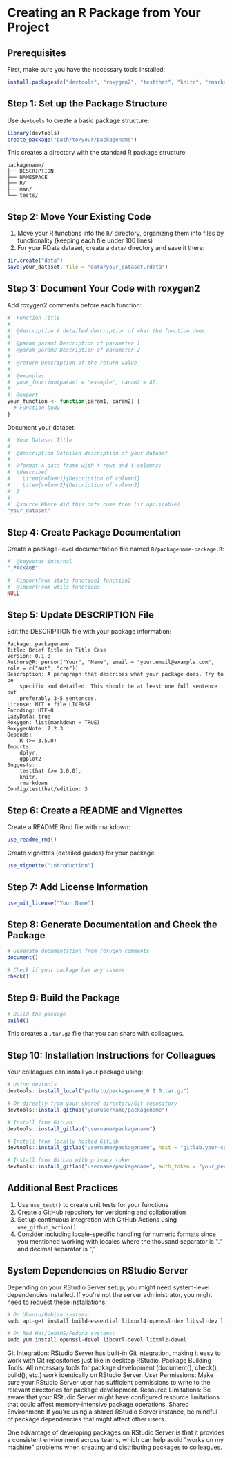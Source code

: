 
# Creating an R Package from Your Project

## Prerequisites

First, make sure you have the necessary tools installed:

```r
install.packages(c("devtools", "roxygen2", "testthat", "knitr", "rmarkdown"))
```

## Step 1: Set up the Package Structure

Use `devtools` to create a basic package structure:

```r
library(devtools)
create_package("path/to/your/packagename")
```

This creates a directory with the standard R package structure:

```
packagename/
├── DESCRIPTION
├── NAMESPACE
├── R/
├── man/
└── tests/
```

## Step 2: Move Your Existing Code

1. Move your R functions into the `R/` directory, organizing them into files by functionality (keeping each file under 100 lines)
2. For your RData dataset, create a `data/` directory and save it there:

```r
dir.create("data")
save(your_dataset, file = "data/your_dataset.rdata")
```

## Step 3: Document Your Code with roxygen2

Add roxygen2 comments before each function:

```r
#' Function Title
#' 
#' @description A detailed description of what the function does.
#' 
#' @param param1 Description of parameter 1
#' @param param2 Description of parameter 2
#' 
#' @return Description of the return value
#' 
#' @examples
#' your_function(param1 = "example", param2 = 42)
#' 
#' @export
your_function <- function(param1, param2) {
  # Function body
}
```

Document your dataset:

```r
#' Your Dataset Title
#'
#' @description Detailed description of your dataset
#'
#' @format A data frame with X rows and Y columns:
#' \describe{
#'   \item{column1}{Description of column1}
#'   \item{column2}{Description of column2}
#' }
#'
#' @source Where did this data come from (if applicable)
"your_dataset"
```

## Step 4: Create Package Documentation

Create a package-level documentation file named `R/packagename-package.R`:

```r
#' @keywords internal
"_PACKAGE"

#' @importFrom stats function1 function2
#' @importFrom utils function3
NULL
```

## Step 5: Update DESCRIPTION File

Edit the DESCRIPTION file with your package information:

```
Package: packagename
Title: Brief Title in Title Case
Version: 0.1.0
Authors@R: person("Your", "Name", email = "your.email@example.com", role = c("aut", "cre"))
Description: A paragraph that describes what your package does. Try to be 
    specific and detailed. This should be at least one full sentence but 
    preferably 3-5 sentences.
License: MIT + file LICENSE
Encoding: UTF-8
LazyData: true
Roxygen: list(markdown = TRUE)
RoxygenNote: 7.2.3
Depends: 
    R (>= 3.5.0)
Imports:
    dplyr,
    ggplot2
Suggests:
    testthat (>= 3.0.0),
    knitr,
    rmarkdown
Config/testthat/edition: 3
```

## Step 6: Create a README and Vignettes

Create a README.Rmd file with markdown:

```r
use_readme_rmd()
```

Create vignettes (detailed guides) for your package:

```r
use_vignette("introduction")
```

## Step 7: Add License Information

```r
use_mit_license("Your Name")
```

## Step 8: Generate Documentation and Check the Package

```r
# Generate documentation from roxygen comments
document()

# Check if your package has any issues
check()
```

## Step 9: Build the Package

```r
# Build the package
build()
```

This creates a `.tar.gz` file that you can share with colleagues.

## Step 10: Installation Instructions for Colleagues

Your colleagues can install your package using:

```r
# Using devtools
devtools::install_local("path/to/packagename_0.1.0.tar.gz")

# Or directly from your shared directory/Git repository
devtools::install_github("yourusername/packagename")

# Install from GitLab
devtools::install_gitlab("username/packagename")

# Install from locally hosted GitLab
devtools::install_gitlab("username/packagename", host = "gitlab.your-company.com")

# Install from GitLab with privacy token
devtools::install_gitlab("username/packagename", auth_token = "your_personal_access_token")
```

## Additional Best Practices

1. Use `use_test()` to create unit tests for your functions
2. Create a GitHub repository for versioning and collaboration
3. Set up continuous integration with GitHub Actions using `use_github_action()`
4. Consider including locale-specific handling for numeric formats since you mentioned working with locales where the thousand separator is "." and decimal separator is ","

## System Dependencies on RStudio Server

 Depending on your RStudio Server setup, you might need system-level dependencies installed. If you're not the server administrator, you might need to request these installations:

```r
# On Ubuntu/Debian systems:
sudo apt-get install build-essential libcurl4-openssl-dev libssl-dev libxml2-dev

# On Red Hat/CentOS/Fedora systems:
sudo yum install openssl-devel libcurl-devel libxml2-devel
```

Git Integration: RStudio Server has built-in Git integration, making it easy to work with Git repositories just like in desktop RStudio.
Package Building Tools: All necessary tools for package development (document(), check(), build(), etc.) work identically on RStudio Server.
User Permissions: Make sure your RStudio Server user has sufficient permissions to write to the relevant directories for package development.
Resource Limitations: Be aware that your RStudio Server might have configured resource limitations that could affect memory-intensive package operations.
Shared Environment: If you're using a shared RStudio Server instance, be mindful of package dependencies that might affect other users.

One advantage of developing packages on RStudio Server is that it provides a consistent environment across teams, which can help avoid "works on my machine" problems when creating and distributing packages to colleagues.


